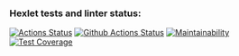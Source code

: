### Hexlet tests and linter status:
[![Actions Status](https://github.com/Jackie-Dou/php-project-lvl4/workflows/hexlet-check/badge.svg)](https://github.com/Jackie-Dou/php-project-lvl4/actions)
[![Github Actions Status](https://github.com/Jackie-Dou/php-project-lvl4/workflows/CI/badge.svg)](https://github.com/Jackie-Dou/php-project-lvl4/actions)
[![Maintainability](https://api.codeclimate.com/v1/badges/d6f24814aa7e0cdf1809/maintainability)](https://codeclimate.com/github/Jackie-Dou/php-project-lvl4/maintainability)
[![Test Coverage](https://api.codeclimate.com/v1/badges/d6f24814aa7e0cdf1809/test_coverage)](https://codeclimate.com/github/Jackie-Dou/php-project-lvl4/test_coverage)
